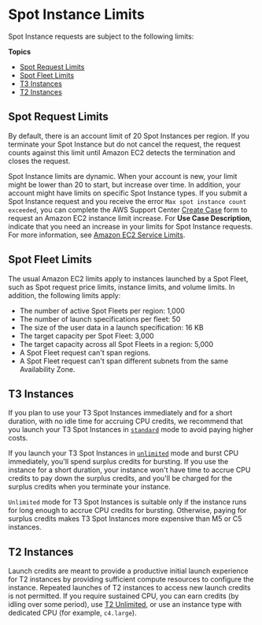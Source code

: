 # Spot Instance Limits<a name="using-spot-limits"></a>

Spot Instance requests are subject to the following limits:

**Topics**
+ [Spot Request Limits](#spot-limits-general)
+ [Spot Fleet Limits](#spot-fleet-limitations)
+ [T3 Instances](#t3-spot-instances)
+ [T2 Instances](#t2-spot-instances)

## Spot Request Limits<a name="spot-limits-general"></a>

By default, there is an account limit of 20 Spot Instances per region\. If you terminate your Spot Instance but do not cancel the request, the request counts against this limit until Amazon EC2 detects the termination and closes the request\.

Spot Instance limits are dynamic\. When your account is new, your limit might be lower than 20 to start, but increase over time\. In addition, your account might have limits on specific Spot Instance types\. If you submit a Spot Instance request and you receive the error `Max spot instance count exceeded`, you can complete the AWS Support Center [Create Case](https://console.aws.amazon.com/support/home#/case/create?issueType=service-limit-increase&limitType=service-code-ec2-spot-instances) form to request an Amazon EC2 instance limit increase\. For **Use Case Description**, indicate that you need an increase in your limits for Spot Instance requests\. For more information, see [Amazon EC2 Service Limits](ec2-resource-limits.md)\.

## Spot Fleet Limits<a name="spot-fleet-limitations"></a>

The usual Amazon EC2 limits apply to instances launched by a Spot Fleet, such as Spot request price limits, instance limits, and volume limits\. In addition, the following limits apply:
+ The number of active Spot Fleets per region: 1,000
+ The number of launch specifications per fleet: 50
+ The size of the user data in a launch specification: 16 KB
+ The target capacity per Spot Fleet: 3,000
+ The target capacity across all Spot Fleets in a region: 5,000
+ A Spot Fleet request can't span regions\.
+ A Spot Fleet request can't span different subnets from the same Availability Zone\.

## T3 Instances<a name="t3-spot-instances"></a>

If you plan to use your T3 Spot Instances immediately and for a short duration, with no idle time for accruing CPU credits, we recommend that you launch your T3 Spot Instances in [`standard`](burstable-performance-instances-standard-mode.md) mode to avoid paying higher costs\.

If you launch your T3 Spot Instances in [`unlimited`](burstable-performance-instances-unlimited-mode.md) mode and burst CPU immediately, you'll spend surplus credits for bursting\. If you use the instance for a short duration, your instance won't have time to accrue CPU credits to pay down the surplus credits, and you'll be charged for the surplus credits when you terminate your instance\.

`Unlimited` mode for T3 Spot Instances is suitable only if the instance runs for long enough to accrue CPU credits for bursting\. Otherwise, paying for surplus credits makes T3 Spot Instances more expensive than M5 or C5 instances\.

## T2 Instances<a name="t2-spot-instances"></a>

Launch credits are meant to provide a productive initial launch experience for T2 instances by providing sufficient compute resources to configure the instance\. Repeated launches of T2 instances to access new launch credits is not permitted\. If you require sustained CPU, you can earn credits \(by idling over some period\), use [T2 Unlimited](burstable-performance-instances-unlimited-mode.md), or use an instance type with dedicated CPU \(for example, `c4.large`\)\.